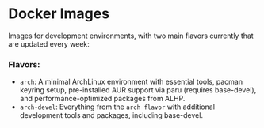 # Docker Images
Images for development environments, with two main flavors currently that are updated every week:

### Flavors:
- `arch`: A minimal ArchLinux environment with essential tools, pacman keyring setup, pre-installed AUR support via paru (requires base-devel), and performance-optimized packages from ALHP.
- `arch-devel`: Everything from the `arch flavor` with additional development tools and packages, including base-devel.
